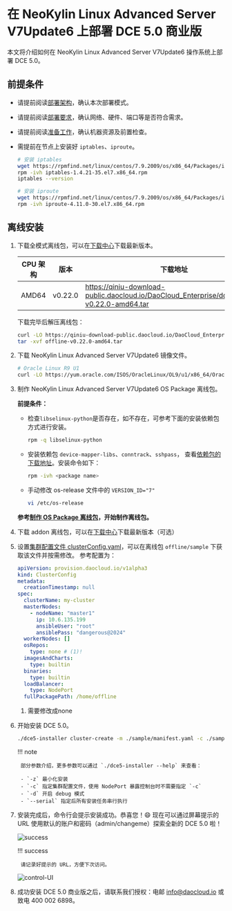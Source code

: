 # 在 NeoKylin Linux Advanced Server V7Update6 上部署 DCE 5.0 商业版

本文将介绍如何在 NeoKylin Linux Advanced Server V7Update6 操作系统上部署 DCE 5.0。

## 前提条件

- 请提前阅读[部署架构](../commercial/deploy-arch.md)，确认本次部署模式。
- 请提前阅读[部署要求](../commercial/deploy-requirements.md)，确认网络、硬件、端口等是否符合需求。
- 请提前阅读[准备工作](../commercial/prepare.md)，确认机器资源及前置检查。
- 需提前在节点上安装好 `iptables`、`iproute`。

    ```bash
    # 安装 iptables
    wget https://rpmfind.net/linux/centos/7.9.2009/os/x86_64/Packages/iptables-1.4.21-35.el7.x86_64.rpm
    rpm -ivh iptables-1.4.21-35.el7.x86_64.rpm
    iptables --version
    
    # 安装 iproute
    wget https://rpmfind.net/linux/centos/7.9.2009/os/x86_64/Packages/iproute-4.11.0-30.el7.x86_64.rpm
    rpm -ivh iproute-4.11.0-30.el7.x86_64.rpm
    ```

## 离线安装

1. 下载全模式离线包，可以在[下载中心](../../download/index.md)下载最新版本。

    | CPU 架构 | 版本   | 下载地址    |
    | -------- | ------ | -------- |
    | AMD64    | v0.22.0 | <https://qiniu-download-public.daocloud.io/DaoCloud_Enterprise/dce5/offline-v0.22.0-amd64.tar> |

    下载完毕后解压离线包：

    ```bash
    curl -LO https://qiniu-download-public.daocloud.io/DaoCloud_Enterprise/dce5/offline-v0.22.0-amd64.tar
    tar -xvf offline-v0.22.0-amd64.tar
    ```

2. 下载 NeoKylin Linux Advanced Server V7Update6 镜像文件。

    ```bash
    # Oracle Linux R9 U1
    curl -LO https://yum.oracle.com/ISOS/OracleLinux/OL9/u1/x86_64/OracleLinux-R9-U1-x86_64-dvd.iso
    ```

3. 制作 NeoKylin Linux Advanced Server V7Update6 OS Package 离线包。

    **前提条件：**

    - 检查`libselinux-python`是否存在，如不存在，可参考下面的安装依赖包方式进行安装。

        ```bash
        rpm -q libselinux-python
        ```

    - 安装依赖包 `device-mapper-libs`、`conntrack`、`sshpass`，
      查看[依赖包的下载地址](https://rpmfind.net/linux/rpm2html/search.php?query=sshpass&submit=Search+)。安装命令如下：

        ```bash
        rpm -ivh <package name>
        ```

    - 手动修改 os-release 文件中的 `VERSION_ID="7"`

        ```bash
        vi /etc/os-release
        ```

    **参考[制作 OS Package 离线包](../os-install/otherlinux.md#os-package)，开始制作离线包。**

4. 下载 addon 离线包，可以在[下载中心](../../download/index.md)下载最新版本（可选）

5. 设置[集群配置文件 clusterConfig.yaml](../commercial/cluster-config.md)，可以在离线包 `offline/sample` 下获取该文件并按需修改。
    参考配置为：

    ```yaml
    apiVersion: provision.daocloud.io/v1alpha3
    kind: ClusterConfig
    metadata:
      creationTimestamp: null
    spec:
      clusterName: my-cluster
      masterNodes:
        - nodeName: "master1"
          ip: 10.6.135.199
          ansibleUser: "root"
          ansiblePass: "dangerous@2024"
      workerNodes: []
      osRepos:
        type: none # (1)!
      imagesAndCharts:
        type: builtin
      binaries:
        type: builtin
      loadBalancer:
        type: NodePort
      fullPackagePath: /home/offline
    ```

    1. 需要修改成none

6. 开始安装 DCE 5.0。

    ```bash
    ./dce5-installer cluster-create -m ./sample/manifest.yaml -c ./sample/clusterConfig.yaml
    ```

    !!! note

        部分参数介绍，更多参数可以通过 `./dce5-installer --help` 来查看：
        
        - `-z` 最小化安装
        - `-c` 指定集群配置文件，使用 NodePort 暴露控制台时不需要指定 `-c`
        - `-d` 开启 debug 模式
        - `--serial` 指定后所有安装任务串行执行

7. 安装完成后，命令行会提示安装成功。恭喜您！:smile: 现在可以通过屏幕提示的 URL 使用默认的账户和密码（admin/changeme）探索全新的 DCE 5.0 啦！

    ![success](https://docs.daocloud.io/daocloud-docs-images/docs/install/images/success.png)

    !!! success

        请记录好提示的 URL，方便下次访问。

    ![control-UI](../images/ui-neoky.png)

8. 成功安装 DCE 5.0 商业版之后，请联系我们授权：电邮 [info@daocloud.io](mailto:info@daocloud.io) 或致电 400 002 6898。
